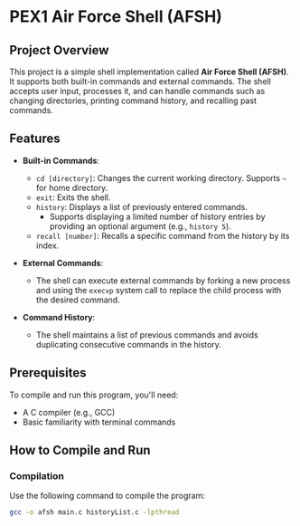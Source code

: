 # PEX1 Air Force Shell (AFSH)

## Project Overview
This project is a simple shell implementation called **Air Force Shell (AFSH)**. It supports both built-in commands and external commands. The shell accepts user input, processes it, and can handle commands such as changing directories, printing command history, and recalling past commands.

## Features
- **Built-in Commands**:
  - `cd [directory]`: Changes the current working directory. Supports `~` for home directory.
  - `exit`: Exits the shell.
  - `history`: Displays a list of previously entered commands. 
    - Supports displaying a limited number of history entries by providing an optional argument (e.g., `history 5`).
  - `recall [number]`: Recalls a specific command from the history by its index.

- **External Commands**:
  - The shell can execute external commands by forking a new process and using the `execvp` system call to replace the child process with the desired command.
  
- **Command History**:
  - The shell maintains a list of previous commands and avoids duplicating consecutive commands in the history.
  
## Prerequisites
To compile and run this program, you'll need:
- A C compiler (e.g., GCC)
- Basic familiarity with terminal commands

## How to Compile and Run
### Compilation
Use the following command to compile the program:

```bash
gcc -o afsh main.c historyList.c -lpthread
